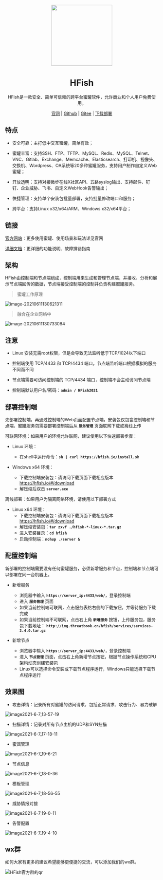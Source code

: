 <p align="center">
  <a href="https://hfish.io/" target="_blank">
    <img width="200" src="images/logo.png">
  </a>
</p>


<h1 align="center">HFish </h1>
<p align="center">HFish是一款安全、简单可信赖的跨平台蜜罐软件，允许商业和个人用户免费使用。</p>

<p  align="center">
<a href="https://hfish.io/docs/#/" target="_bank">官网</a>
<span>|</span>
<a href="https://github.com/hacklcx/HFish" target="_bank">Github</a>
<span>|</span>
<a href="https://gitee.com/lauix/HFish" target="_bank">Gitee</a>
<span>|</span>
<a href="https://hfish.io/docs/#/download" target="_bank">下载部署</a>
</p>

## 特点

+ 安全可靠：主打低中交互蜜罐，简单有效；

+ 蜜罐丰富：支持SSH、FTP、TFTP、MySQL、Redis、MySQL、Telnet、VNC、Gitlab、Exchange、Memcache、Elasticsearch、打印机、视像头、交换机、Wordpress、OA系统等20多种蜜罐服务，支持用户制作自定义Web蜜罐；

+ 开放透明：支持对接微步在线X社区API、五路syslog输出、支持邮件、钉钉、企业威胁、飞书、自定义WebHook告警输出；
+ 快捷管理：支持单个安装包批量部署，支持批量修改端口和服务；

+ 跨平台：支持Linux x32/x64/ARM、Windows x32/x64平台；



## 链接

[官方网站](https://hfish.io/)：更多使用蜜罐、使用场景和玩法详见官网

[详细文档](https://hfish.io/docs/#/)：更详细的功能说明、故障排错指南



## 架构

HFish由控制端和节点端组成，控制端用来生成和管理节点端，并接收、分析和展示节点端回传的数据，节点端接受控制端的控制并负责构建蜜罐服务。

> 蜜罐工作原理

![image-20210611130621311](http://img.threatbook.cn/hfish/20210616174908.png)





> 融合在企业网络中

![image-20210611130733084](http://img.threatbook.cn/hfish/20210616174930.png)

## 注意

+ Linux 安装无需root权限，但是会导致无法监听低于TCP/1024以下端口

+ 控制端使用 TCP/4433 和 TCP/4434 端口，节点端监听端口根据模拟的服务不同而不同

+ 节点端需要可访问控制端的 TCP/4434 端口，控制端不会主动访问节点端

+ 控制端默认用户名/密码：**`admin / HFish2021`**



## 部署控制端

先部署控制端，再通过控制端的Web页面配置节点端，安装包仅包含控制端和节点端，蜜罐服务包需要部署控制端后从 **`服务管理`** 页面联网下载或离线上传



可联网环境：如果用户的环境允许联网，建议使用以下快速部署步骤：

+ Linux 环境：
  + 在shell中运行命令：**`sh | curl https://hfish.io/install.sh`**

+ Windows x64 环境：
  + 下载控制端安装包：请访问下载页面下载相应版本 https://hfish.io/#/download
  + 解压缩后双击 **`server.exe`**

离线部署：如果用户为隔离网络环境，请使用以下部署方式

+ Linux x64 环境：
  + 下载控制端安装包：请访问下载页面下载相应版本 https://hfish.io/#/download
  + 解压缩安装包：**`tar zxvf ./hfish-*-linux-*.tar.gz`**
  + 进入安装目录：**`cd hfish`**
  + 启动控制端：**`nohup ./server &`**



## 配置控制端

新部署的控制端需要没有任何蜜罐服务，必须新增服务和节点，控制端和节点端可以部署在同一台机器上。



+ 新增服务
  + 浏览器中输入 **`https://server_ip:4433/web/`**，登录控制端
  + 进入 **`服务管理`** 页面
  + 如果当前控制端可联网，点击服务表格右侧的下载按钮，并等待服务下载完成
  + 如果当前控制端不可联网，点击右上角 **`新增服务`** 按钮，上传服务包，服务包下载地址： **`http://img.threatbook.cn/hfish/services/services-2.4.0.tar.gz`**



+ 新增节点
  + 浏览器中输入 **`https://server_ip:4433/web/`**，登录控制端
  + 进入 **`节点管理`** 页面，点击右上角新增节点按钮，根据节点操作系统和CPU架构动态创建安装包
  + Linux可以选择命令安装或下载节点程序运行，Windows只能选择下载节点程序运行



## 效果图

+ 攻击详情：记录所有对蜜罐的访问请求，包括正常请求、攻击行为、暴力破解

![image2021-6-7_13-57-19](images/20210611114902.png)



+ 扫描详情：记录对所有节点主机的UDP和SYN扫描

![image2021-6-7_17-18-11](images/20210611114934.png)

+ 蜜饵管理

![image2021-6-7_19-6-21](images/20210611115053.png)

+ 节点信息

![image2021-6-7_18-0-36](images/20210611115118.png)

+ 模板管理

![image2021-6-7_18-56-55](images/20210611115140.png)



+ 威胁情报对接

![image2021-6-7_19-0-11](images/20210611115158.png)

+ 告警配置

![image2021-6-7_19-4-10](images/20210611115224.png)

## wx群

如何大家有更多的建议希望能够更便捷的交流，可以添加我们的wx群。



![HFish官方群的qr](images/20210611115258.png)
